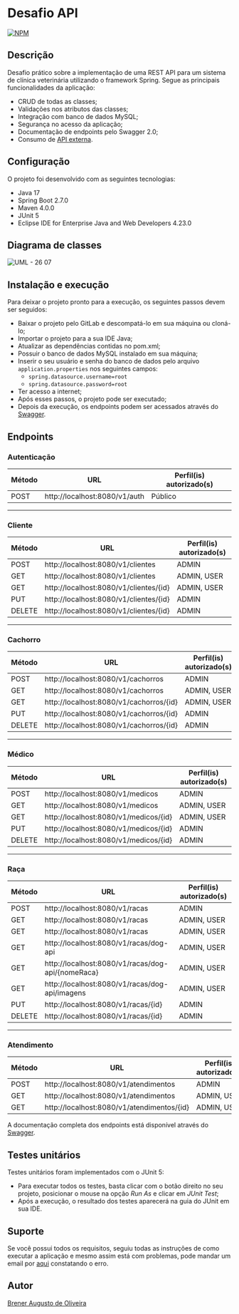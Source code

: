 # Desafio API
[![NPM](https://img.shields.io/npm/l/react)](https://git.gft.com/boer/desafio-api/-/blob/main/LICENSE)

## Descrição
Desafio prático sobre a implementação de uma REST API para um sistema de clínica veterinária utilizando o framework Spring. Segue as principais funcionalidades da aplicação:
- CRUD de todas as classes;
- Validações nos atributos das classes;
- Integração com banco de dados MySQL;
- Segurança no acesso da aplicação;
- Documentação de endpoints pelo Swagger 2.0;
- Consumo de <a href="https://www.thedogapi.com/">API externa</a>.

## Configuração
O projeto foi desenvolvido com as seguintes tecnologias:
- Java 17
- Spring Boot 2.7.0
- Maven 4.0.0
- JUnit 5
- Eclipse IDE for Enterprise Java and Web Developers 4.23.0

## Diagrama de classes
![UML - 26 07](https://user-images.githubusercontent.com/73718076/201680027-28abc606-3021-4d4a-9640-0d58a698cd83.png)

## Instalação e execução
Para deixar o projeto pronto para a execução, os seguintes passos devem ser seguidos:
- Baixar o projeto pelo GitLab e descompatá-lo em sua máquina ou cloná-lo;
- Importar o projeto para a sua IDE Java;
- Atualizar as dependências contidas no pom.xml;
- Possuir o banco de dados MySQL instalado em sua máquina;
- Inserir o seu usuário e senha do banco de dados pelo arquivo `application.properties` nos seguintes campos:
    - `spring.datasource.username=root`
    - `spring.datasource.password=root`
- Ter acesso a internet;
- Após esses passos, o projeto pode ser executado;
- Depois da execução, os endpoints podem ser acessados através do [Swagger](http://localhost:8080/swagger-ui.html).

## Endpoints
### Autenticação

| Método    | URL                             | Perfil(is) autorizado(s)  |
| --------- | ------------------------------- | ------------------------ |
| POST      | http://localhost:8080/v1/auth   | Público                  |

***

### Cliente

| Método    | URL                                | Perfil(is) autorizado(s)  |
| --------- | ---------------------------------- | ------------------------ |
| POST      | http://localhost:8080/v1/clientes  | ADMIN                    |
| GET       | http://localhost:8080/v1/clientes  | ADMIN, USER              |
| GET       | http://localhost:8080/v1/clientes/{id}  | ADMIN, USER         |
| PUT       | http://localhost:8080/v1/clientes/{id}  | ADMIN               |
| DELETE    | http://localhost:8080/v1/clientes/{id}  | ADMIN               |

***

### Cachorro

| Método    | URL                                | Perfil(is) autorizado(s)  |
| --------- | ---------------------------------- | ------------------------ |
| POST      | http://localhost:8080/v1/cachorros  | ADMIN                    |
| GET       | http://localhost:8080/v1/cachorros  | ADMIN, USER              |
| GET       | http://localhost:8080/v1/cachorros/{id}  | ADMIN, USER         |
| PUT       | http://localhost:8080/v1/cachorros/{id}  | ADMIN               |
| DELETE    | http://localhost:8080/v1/cachorros/{id}  | ADMIN               |

***

### Médico

| Método    | URL                                | Perfil(is) autorizado(s)  |
| --------- | ---------------------------------- | ------------------------ |
| POST      | http://localhost:8080/v1/medicos  | ADMIN                    |
| GET       | http://localhost:8080/v1/medicos  | ADMIN, USER              |
| GET       | http://localhost:8080/v1/medicos/{id}  | ADMIN, USER         |
| PUT       | http://localhost:8080/v1/medicos/{id}  | ADMIN               |
| DELETE    | http://localhost:8080/v1/medicos/{id}  | ADMIN               |

***

### Raça

| Método    | URL                                | Perfil(is) autorizado(s)  |
| --------- | ---------------------------------- | ------------------------ |
| POST      | http://localhost:8080/v1/racas  | ADMIN                    |
| GET       | http://localhost:8080/v1/racas  | ADMIN, USER              |
| GET       | http://localhost:8080/v1/racas  | ADMIN, USER              |
| GET       | http://localhost:8080/v1/racas/dog-api | ADMIN, USER         |
| GET       | http://localhost:8080/v1/racas/dog-api/{nomeRaca} | ADMIN, USER         |
| GET       | http://localhost:8080/v1/racas/dog-api/imagens | ADMIN, USER         |
| PUT       | http://localhost:8080/v1/racas/{id}  | ADMIN               |
| DELETE    | http://localhost:8080/v1/racas/{id}  | ADMIN               |

***

### Atendimento

| Método    | URL                                | Perfil(is) autorizado(s)  |
| --------- | ---------------------------------- | ------------------------ |
| POST      | http://localhost:8080/v1/atendimentos  | ADMIN                    |
| GET       | http://localhost:8080/v1/atendimentos  | ADMIN, USER              |
| GET       | http://localhost:8080/v1/atendimentos/{id}  | ADMIN, USER         |

A documentação completa dos endpoints está disponível através do [Swagger](http://localhost:8080/swagger-ui.html).

## Testes unitários
Testes unitários foram implementados com o JUnit 5:
- Para executar todos os testes, basta clicar com o botão direito no seu projeto, posicionar o mouse na opção <i>Run As</i> e clicar em <i>JUnit Test</i>;
- Após a execução, o resultado dos testes aparecerá na guia do JUnit em sua IDE.

## Suporte
Se você possui todos os requisitos, seguiu todas as instruções de como executar a aplicação e mesmo assim está com problemas, pode mandar um email por <a href="mailto:brener.oliveira@gft.com? subject=subject text">aqui</a> constatando o erro.

## Autor
<a href="https://www.linkedin.com/in/brener-augusto-de-oliveira/" target="_blank">Brener Augusto de Oliveira</a>
